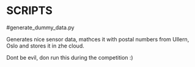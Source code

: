 SCRIPTS
=======

#generate_dummy_data.py

Generates nice sensor data, mathces it with postal numbers from Ullern, Oslo and stores it in zhe cloud.

Dont be evil, don run this during the competition :)
